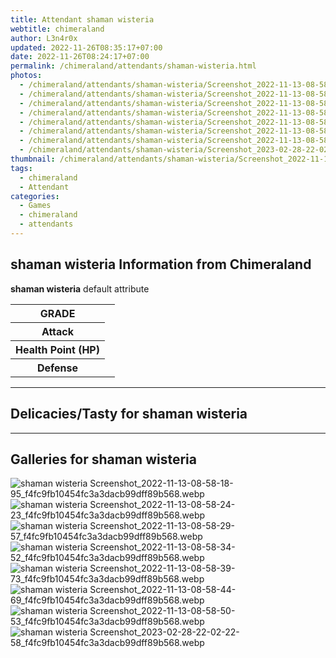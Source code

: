```yaml
---
title: Attendant shaman wisteria
webtitle: chimeraland
author: L3n4r0x
updated: 2022-11-26T08:35:17+07:00
date: 2022-11-26T08:24:17+07:00
permalink: /chimeraland/attendants/shaman-wisteria.html
photos:
  - /chimeraland/attendants/shaman-wisteria/Screenshot_2022-11-13-08-58-18-95_f4fc9fb10454fc3a3dacb99dff89b568.webp
  - /chimeraland/attendants/shaman-wisteria/Screenshot_2022-11-13-08-58-24-23_f4fc9fb10454fc3a3dacb99dff89b568.webp
  - /chimeraland/attendants/shaman-wisteria/Screenshot_2022-11-13-08-58-29-57_f4fc9fb10454fc3a3dacb99dff89b568.webp
  - /chimeraland/attendants/shaman-wisteria/Screenshot_2022-11-13-08-58-34-52_f4fc9fb10454fc3a3dacb99dff89b568.webp
  - /chimeraland/attendants/shaman-wisteria/Screenshot_2022-11-13-08-58-39-73_f4fc9fb10454fc3a3dacb99dff89b568.webp
  - /chimeraland/attendants/shaman-wisteria/Screenshot_2022-11-13-08-58-44-69_f4fc9fb10454fc3a3dacb99dff89b568.webp
  - /chimeraland/attendants/shaman-wisteria/Screenshot_2022-11-13-08-58-50-53_f4fc9fb10454fc3a3dacb99dff89b568.webp
  - /chimeraland/attendants/shaman-wisteria/Screenshot_2023-02-28-22-02-22-58_f4fc9fb10454fc3a3dacb99dff89b568.webp
thumbnail: /chimeraland/attendants/shaman-wisteria/Screenshot_2022-11-13-08-58-18-95_f4fc9fb10454fc3a3dacb99dff89b568.webp
tags:
  - chimeraland
  - Attendant
categories:
  - Games
  - chimeraland
  - attendants
---
```


<section id="bootstrap-wrapper"><link rel="stylesheet" href="https://rawcdn.githack.com/dimaslanjaka/Web-Manajemen/870a349/css/bootstrap-5-3-0-alpha3-wrapper.css"/><h2 id="attribute">shaman wisteria Information from Chimeraland</h2><p><b>shaman wisteria</b> default attribute <table><tr><th>GRADE</th><td></td></tr><tr><th>Attack</th><td></td></tr><tr><th>Health Point (HP)</th><td></td></tr><tr><th>Defense</th><td></td></tr></table></p><hr/><h2 id="delicacies">Delicacies/Tasty for shaman wisteria</h2><div class="bg-dark text-light"></div><hr/><div id="gallery"><h2>Galleries for shaman wisteria</h2><div class="row"><div class="col-lg-6 col-12"><img src="/chimeraland/attendants/shaman-wisteria/Screenshot_2022-11-13-08-58-18-95_f4fc9fb10454fc3a3dacb99dff89b568.webp" alt="shaman wisteria Screenshot_2022-11-13-08-58-18-95_f4fc9fb10454fc3a3dacb99dff89b568.webp"/></div><div class="col-lg-6 col-12"><img src="/chimeraland/attendants/shaman-wisteria/Screenshot_2022-11-13-08-58-24-23_f4fc9fb10454fc3a3dacb99dff89b568.webp" alt="shaman wisteria Screenshot_2022-11-13-08-58-24-23_f4fc9fb10454fc3a3dacb99dff89b568.webp"/></div><div class="col-lg-6 col-12"><img src="/chimeraland/attendants/shaman-wisteria/Screenshot_2022-11-13-08-58-29-57_f4fc9fb10454fc3a3dacb99dff89b568.webp" alt="shaman wisteria Screenshot_2022-11-13-08-58-29-57_f4fc9fb10454fc3a3dacb99dff89b568.webp"/></div><div class="col-lg-6 col-12"><img src="/chimeraland/attendants/shaman-wisteria/Screenshot_2022-11-13-08-58-34-52_f4fc9fb10454fc3a3dacb99dff89b568.webp" alt="shaman wisteria Screenshot_2022-11-13-08-58-34-52_f4fc9fb10454fc3a3dacb99dff89b568.webp"/></div><div class="col-lg-6 col-12"><img src="/chimeraland/attendants/shaman-wisteria/Screenshot_2022-11-13-08-58-39-73_f4fc9fb10454fc3a3dacb99dff89b568.webp" alt="shaman wisteria Screenshot_2022-11-13-08-58-39-73_f4fc9fb10454fc3a3dacb99dff89b568.webp"/></div><div class="col-lg-6 col-12"><img src="/chimeraland/attendants/shaman-wisteria/Screenshot_2022-11-13-08-58-44-69_f4fc9fb10454fc3a3dacb99dff89b568.webp" alt="shaman wisteria Screenshot_2022-11-13-08-58-44-69_f4fc9fb10454fc3a3dacb99dff89b568.webp"/></div><div class="col-lg-6 col-12"><img src="/chimeraland/attendants/shaman-wisteria/Screenshot_2022-11-13-08-58-50-53_f4fc9fb10454fc3a3dacb99dff89b568.webp" alt="shaman wisteria Screenshot_2022-11-13-08-58-50-53_f4fc9fb10454fc3a3dacb99dff89b568.webp"/></div><div class="col-lg-6 col-12"><img src="/chimeraland/attendants/shaman-wisteria/Screenshot_2023-02-28-22-02-22-58_f4fc9fb10454fc3a3dacb99dff89b568.webp" alt="shaman wisteria Screenshot_2023-02-28-22-02-22-58_f4fc9fb10454fc3a3dacb99dff89b568.webp"/></div></div></div></section>